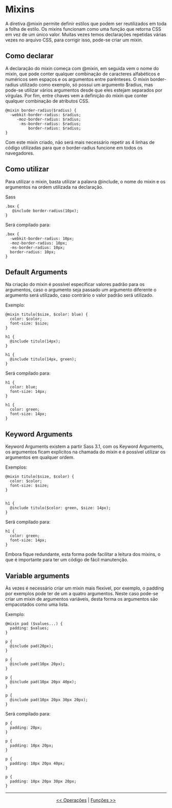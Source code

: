 # Mixins

A diretiva @mixin permite definir estilos que podem ser reutilizados em toda a folha de estilo. Os mixins funcionam como uma função que retorna CSS em vez de um único valor.
Muitas vezes temos declarações repetidas várias vezes no arquivo CSS, para corrigir isso, pode-se criar um mixin.

## Como declarar

A declaração do mixin começa com @mixin, em seguida vem o nome do mixin, que pode conter qualquer combinação de caracteres alfabéticos e numéricos sem espaços e os argumentos entre parênteses. O mixin border-radius utilizado como exemplo, só possui um argumento $radius, mas pode-se utilizar vários argumentos desde que eles estejam separados por vírgulas. Por fim, entre chaves vem a definição do mixin que conter qualquer combinação de atributos CSS.


```
@mixin border-radius($radius) {
  -webkit-border-radius: $radius;
     -moz-border-radius: $radius;
      -ms-border-radius: $radius;
          border-radius: $radius;
}
```` 

Com este mixin criado, não será mais necessário repetir as 4 linhas de código utilizadas para que o border-radius funcione em todos os navegadores.

## Como utilizar

Para utilizar o mixin, basta utilizar a palavra @include, o nome do mixin e os argumentos na ordem utilizada na declaração.

Sass

```
.box { 
   @include border-radius(10px); 
}
```

Será compilado para:

```
.box {
  -webkit-border-radius: 10px;
  -moz-border-radius: 10px;
  -ms-border-radius: 10px;
  border-radius: 10px;
}
```

## Default Arguments

Na criação do mixin é possível especificar valores padrão para os argumentos, caso o argumento seja passado um argumento diferente o argumento será utilizado, caso contrário o valor padrão será utilizado.

Exemplo:

```
@mixin titulo($size, $color: blue) {
  color: $color;
  font-size: $size;
}

h1 {
  @include titulo(14px);
}

h1 {
  @include titulo(14px, green);
}
```

Será compilado para:

```
h1 {
  color: blue;
  font-size: 14px;
}

h1 {
  color: green;
  font-size: 14px;
}
```

## Keyword Arguments

Keyword Arguments existem a partir Sass 3.1, com os Keyword Arguments, os argumentos ficam explícitos na chamada do mixin e é possível utilizar os argumentos em qualquer ordem.

Exemplos:

```
@mixin titulo($size, $color) {
  color: $color;
  font-size: $size;
}


h1 {
  @include titulo($color: green, $size: 14px);
}
```

Será compilado para:

```
h1 {
  color: green;
  font-size: 14px;
}
```

Embora fique redundante, esta forma pode facilitar a leitura dos mixins, o que é importante para ter um código de fácil manutenção.

## Variable arguments

Às vezes é necessário criar um mixin mais flexível, por exemplo, o padding por exemplos pode ter de um a quatro argumentos. Neste caso pode-se criar um mixin de argumentos variáveis, desta forma os argumentos são empacotados como uma lista.

Exemplo:

```
@mixin pad ($values...) {
  padding: $values;
}

p {
  @include pad(20px);
}

p {
  @include pad(10px 20px);
}

p {
  @include pad(10px 20px 40px);
}

p {
  @include pad(10px 20px 30px 20px);
}

```

Será compilado para:

```
p {
  padding: 20px;
}

p {
  padding: 10px 20px;
}

p {
  padding: 10px 20px 40px;
}

p {
  padding: 10px 20px 30px 20px;
}

```

___

<p align="center"><a href="operations.md"  title="Anterior"><< Operações</a> | <a href="functions.md" title="Próximo">Funções >></a></p>
